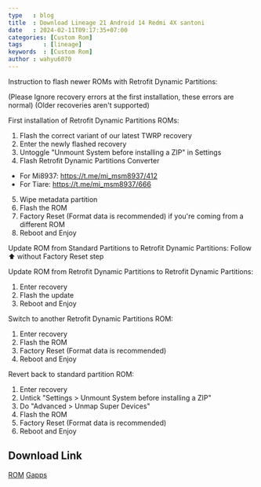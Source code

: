 ```yaml
---
type   : blog
title  : Download Lineage 21 Android 14 Redmi 4X santoni
date   : 2024-02-11T09:17:35+07:00
categories: [Custom Rom]
tags      : [lineage]
keywords  : [Custom Rom]
author : wahyu6070
---
```



Instruction to flash newer ROMs with Retrofit Dynamic Partitions:

(Please Ignore recovery errors at the first installation, these errors are normal)
(Older recoveries aren't supported)

First installation of Retrofit Dynamic Partitions ROMs:
1. Flash the correct variant of our latest TWRP recovery
2. Enter the newly flashed recovery
3. Untoggle "Unmount System before installing a ZIP" in Settings
4. Flash Retrofit Dynamic Partitions Converter 
* For Mi8937: https://t.me/mi_msm8937/412
* For Tiare: https://t.me/mi_msm8937/666
5. Wipe metadata partition
6. Flash the ROM
7. Factory Reset (Format data is recommended) if you're coming from a different ROM
8. Reboot and Enjoy

Update ROM from Standard Partitions to Retrofit Dynamic Partitions:
Follow ⬆️ without Factory Reset step

Update ROM from Retrofit Dynamic Partitions to Retrofit Dynamic Partitions:
1. Enter recovery
2. Flash the update
3. Reboot and Enjoy

Switch to another Retrofit Dynamic Partitions ROM:
1. Enter recovery
2. Flash the ROM
3. Factory Reset (Format data is recommended)
4. Reboot and Enjoy

Revert back to standard partition ROM:
1. Enter recovery
2. Untick "Settings > Unmount System before installing a ZIP"
3. Do "Advanced > Unmap Super Devices"
4. Flash the ROM
5. Factory Reset (Format data is recommended)
6. Reboot and Enjoy


## Download Link

[ROM](https://1np2mh-my.sharepoint.com/:u:/g/personal/redmi7a_1np2mh_onmicrosoft_com/ESlFo9ITDt1Ck-epmvD_jvUBgZIVQ8KdN_XFQYi1bo1epg?download=1)
[Gapps](https://litegapps.github.io)




